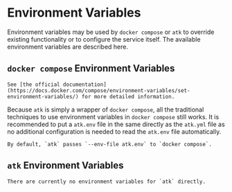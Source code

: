 # Environment Variables

Environment variables may be used by `docker compose` or `atk` to override existing functionality or to configure the service itself. The available environment variables are described here.

## `docker compose` Environment Variables

```{note}
See [the official documentation](https://docs.docker.com/compose/environment-variables/set-environment-variables/) for more detailed information.
```

Because `atk` is simply a wrapper of `docker compose`, all the traditional techniques to use environment variables in `docker compose` still works. It is recommended to put a `atk.env` file in the same directly as the `atk.yml` file as no additional configuration is needed to read the `atk.env` file automatically.

```{note}
By default, `atk` passes `--env-file atk.env` to `docker compose`.
```

## `atk` Environment Variables

```{todo}
There are currently no environment variables for `atk` directly.
```
